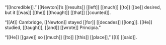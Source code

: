 “[[Incredible]].” [[Newton]]’s [[results]] [[left]] [[much]] [[to]] [[be]] desired, but it [[was]] [[the]] [[thought]] [[that]] [[counted]].

“[[At]] Cambridge, [[Newton]] stayed [[for]] [[decades]] [[long]]. [[He]] studied, [[taught]], [[and]] [[wrote]] Principia.”

“[[He]] [[gave]] so [[much]] [[to]] [[this]] [[place]],” [[I]] [[said]].